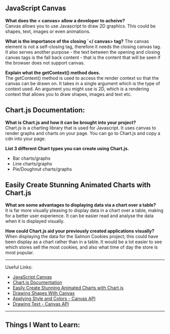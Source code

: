 ## JavaScript Canvas

**What does the < canvas> allow a developer to acheive?**  
Canvas allows you to use Javascript to draw 2D graphics. This could be shapes, text, images or even animations.

**What is the importance of the closing `</ canvas> tag?** 
The canvas element is not a self-closing tag, therefore it needs the closing canvas tag. It also serves another purpose - the text between the opening and closing canvas tags is the fall back content - that is the content that will be seen if the browser does not support canvas.

**Explain what the getContext() method does.**  
The getContext() method is used to access the render context so that the canvas can be drawn on. It takes in a single argument which is the type of context used. An argument you might use is 2D, which is a rendering context that allows you to draw shapes, images and text etc.

## Chart.js Documentation:

**What is Chart.js and how it can be brought into your project?**  
Chart.js is a charting library that is used for Javascript. It uses canvas to render graphs and charts on your page. You can go to Chart.js and copy a cdn into your page.

**List 3 different Chart types you can create using Chart.js.**  
- Bar charts/graphs
- Line charts/graphs
- Pie/Doughnut charts/graphs

## Easily Create Stunning Animated Charts with Chart.js

**What are some advantages to displaying data via a chart over a table?**  
It is far more visually pleasing to display data in a chart over a table, making for a better user experience. It can be easier read and analyse the data when it is displayed visually. 

**How could Chart.js aid your previously created applications visually?**  
When displaying the data for the Salmon Cookies project; this could have been display as a chart rather than in a table. It would be a lot easier to see which stores sell the most cookies, and also what time of day the store is most popular.


---

Useful Links:
- [JavaScript Canvas](https://www.javascripttutorial.net/web-apis/javascript-canvas/)
- [Chart.js Documentation](https://www.chartjs.org/docs/latest/)
- [Easily Create Stunning Animated Charts with Chart.js](https://www.webdesignerdepot.com/2013/11/easily-create-stunning-animated-charts-with-chart-js/)
- [Drawing Shapes With Canvas](https://developer.mozilla.org/en-US/docs/Web/API/Canvas_API/Tutorial/Drawing_shapes)
- [Applying Style and Colors - Canvas API](https://developer.mozilla.org/en-US/docs/Web/API/Canvas_API/Tutorial/Applying_styles_and_colors)
- [Drawing Text - Canvas API](https://developer.mozilla.org/en-US/docs/Web/API/Canvas_API/Tutorial/Drawing_text)

---

## Things I Want to Learn: